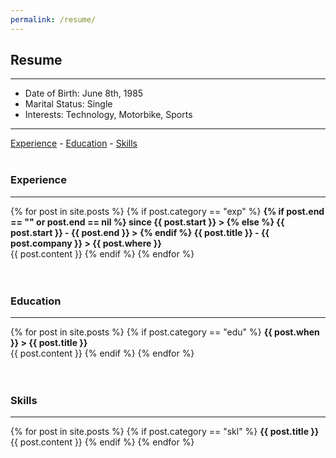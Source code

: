 ```yaml
---
permalink: /resume/
---
```


## Resume

-------------------------------

- Date of Birth: June 8th, 1985
- Marital Status: Single
- Interests: Technology, Motorbike, Sports

-------------------------------

[Experience](#experience) - [Education](#education) - [Skills](#skills)
<br/><br/>

### Experience

-------------------------------

<div>
  {% for post in site.posts %}
    {% if post.category == "exp" %}
      <span style="font-weight: bold;">
      {% if post.end == "" or post.end == nil %}
        since {{ post.start }} >
      {% else %}
        {{ post.start }} - {{ post.end }} >
      {% endif %}
      {{ post.title }} - {{ post.company }} > {{ post.where }}</span><br/>
      {{ post.content }}
    {% endif %}
  {% endfor %}
</div><br/><br/>

### Education

-------------------------------

<div>
  {% for post in site.posts %}
    {% if post.category == "edu" %}
      <span style="font-weight: bold;">{{ post.when }} > {{ post.title }}</span><br/>
      {{ post.content }}
    {% endif %}
  {% endfor %}
</div><br/><br/>

### Skills

-------------------------------

<div>
  {% for post in site.posts %}
    {% if post.category == "skl" %}
      <span style="font-weight: bold;">{{ post.title }}</span><br/>
      {{ post.content }}
    {% endif %}
  {% endfor %}
</div><br/><br/>
